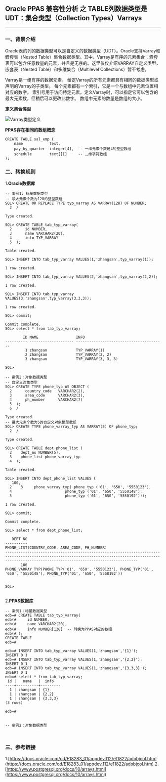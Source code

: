 ## Oracle PPAS 兼容性分析 之 TABLE列数据类型是UDT：集合类型（Collection Types）Varrays 
---

### 一、背景介绍
Oracle表的列的数据类型可以是自定义的数据类型（UDT）。Oracle支持Varray和嵌套表（Nested Table）集合数据类型。其中，Varray是有序的元素集合；嵌套表可以包含任意数量的元素，并且是无序的。这里仅仅介绍VARRAY自定义类型，嵌套表（Nested Table）和多维集合（Multilevel Collections）暂不考虑。

Varray是一组有序的数据元素。 给定Varray的所有元素都具有相同的数据类型或声明的Varray的子类型。 每个元素都有一个索引，它是一个与数组中元素位置相对应的数字。 索引号用于访问特定元素。定义Varray时，可以指定它可以包含的最大元素数，但稍后可以更改此数字。 数组中元素的数量是数组的大小。

**定义集合类型**

![Varray类型定义](https://docs.oracle.com/cd/E11882_01/appdev.112/e25519/img/varray_type_def.gif)

**PPAS存在相同的数组概念**
```
CREATE TABLE sal_emp (
    name            text,
    pay_by_quarter  integer[4],  -- 一维元素个数是4的整型数组
    schedule        text[][]     -- 二维字符数组
);
```

### 二、转换规则
1.**Oracle数据库**
```
-- 案例1: 标量数据类型
-- 最大元素个数为128的整型数组
SQL> CREATE OR REPLACE TYPE typ_varray AS VARRAY(128) OF NUMBER;  
  2  /

Type created.

SQL> CREATE TABLE tab_typ_varray(
  2      id NUMBER,
  3      name VARCHAR2(20),
  4      info TYP_VARRAY
  5  );

Table created.

SQL> INSERT INTO tab_typ_varray VALUES(1,'zhangsan',typ_varray(1));

1 row created.

SQL> INSERT INTO tab_typ_varray VALUES(2,'zhangsan',typ_varray(2,2));

1 row created.

SQL> INSERT INTO tab_typ_varray VALUES(3,'zhangsan',typ_varray(3,3,3));

1 row created.

SQL> commit;

Commit complete.
SQL> select * from tab_typ_varray;

        ID NAME                 INFO
---------- -------------------- ----------------------------------------
         1 zhangsan             TYP_VARRAY(1)
         2 zhangsan             TYP_VARRAY(2, 2)
         3 zhangsan             TYP_VARRAY(3, 3, 3)

SQL> 

-- 案例2：对象数据类型
-- 自定义对象类型
SQL> CREATE TYPE phone_typ AS OBJECT (
  2      country_code   VARCHAR2(2), 
  3      area_code      VARCHAR2(3),
  4      ph_number      VARCHAR2(7)
  5  );
  6  /

Type created.
-- 最大元素个数为5的自定义对象整型数组
SQL> CREATE TYPE phone_varray_typ AS VARRAY(5) OF phone_typ;
  2  /

Type created.

SQL> CREATE TABLE dept_phone_list (
  2    dept_no NUMBER(5), 
  3    phone_list phone_varray_typ
  4  );

Table created.

SQL> INSERT INTO dept_phone_list VALUES (
   100,
  2    3     phone_varray_typ( phone_typ ('01', '650', '5550123'),
  4                        phone_typ ('01', '650', '5550148'),
  5                        phone_typ ('01', '650', '5550192')));

1 row created.

SQL> commit;

Commit complete.

SQL> select * from dept_phone_list;

   DEPT_NO
----------
PHONE_LIST(COUNTRY_CODE, AREA_CODE, PH_NUMBER)
--------------------------------------------------------------------------------------------------------------------------------------------------------------------------------------------------------
       100
PHONE_VARRAY_TYP(PHONE_TYP('01', '650', '5550123'), PHONE_TYP('01', '650', '5550148'), PHONE_TYP('01', '650', '5550192'))


SQL>


```

2.**PPAS数据库**
```
-- 案例1：标量数据类型
edb=# CREATE TABLE tab_typ_varray(
edb(#     id NUMBER,
edb(#     name VARCHAR2(20),
edb(#     info NUMBER[128]  -- 转换为PPAS对应的数组
edb(# ); 
CREATE TABLE
edb=#

edb=# INSERT INTO tab_typ_varray VALUES(1,'zhangsan','{1}');
INSERT 0 1
edb=# INSERT INTO tab_typ_varray VALUES(1,'zhangsan','{2,2}');
INSERT 0 1
edb=# INSERT INTO tab_typ_varray VALUES(1,'zhangsan','{3,3,3}');
INSERT 0 1
edb=# select * from tab_typ_varray;
 id |   name   |  info   
----+----------+---------
  1 | zhangsan | {1}
  1 | zhangsan | {2,2}
  1 | zhangsan | {3,3,3}
(3 rows)

edb=# 


-- 案例2：对象数据类型



```





### 三、参考链接
1.[https://docs.oracle.com/cd/E18283_01/appdev.112/e11822/adobjcol.htm](https://docs.oracle.com/cd/E18283_01/appdev.112/e11822/adobjcol.htm)
2.[https://www.postgresql.org/docs/10/arrays.html](https://www.postgresql.org/docs/10/arrays.html)
